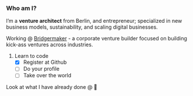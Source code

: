 ### Who am I?
I’m a **venture architect** from Berlin, and entrepreneur; specialized in new business models, sustainability, and scaling digital businesses.

Working @ [Bridgermaker](https://www.bridgemaker.com) - a corporate venture builder focused on building kick-ass ventures across industries.

1. Learn to code
   - [x] Register at Github
   - [ ] Do your profile
   - [ ] Take over the world

Look at what I have already done @ :frog:

